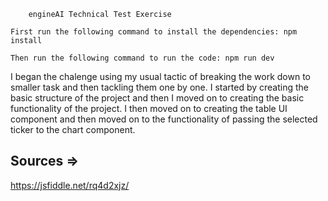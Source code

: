         engineAI Technical Test Exercise

    First run the following command to install the dependencies: npm install

    Then run the following command to run the code: npm run dev

I began the chalenge using my usual tactic of breaking the work down to smaller task and then tackling them one by one. I started by creating the basic structure of the project and then I moved on to creating the basic functionality of the project. I then moved on to creating the table UI component and then moved on to the functionality of passing the selected ticker to the chart component.

## Sources =>

https://jsfiddle.net/rq4d2xjz/

